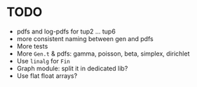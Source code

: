 # TODO
- pdfs and log-pdfs for tup2 ... tup6
- more consistent naming between gen and pdfs
- More tests
- More `Gen.t` & pdfs: gamma, poisson, beta, simplex, dirichlet
- Use `linalg` for `Fin`
- Graph module: split it in dedicated lib?
- Use flat float arrays?
